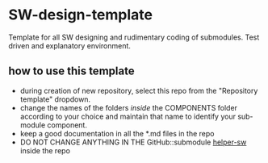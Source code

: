 # SW-design-template
Template for all SW designing and rudimentary coding of submodules. Test driven and explanatory environment.

## how to use this template
- during creation of new repository, select this repo from the "Repository template" dropdown. 
- change the names of the folders *inside* the COMPONENTS folder according to your choice and maintain that name to identify your sub-module component.
- keep a good documentation in all the *.md files in the repo
- DO NOT CHANGE ANYTHING IN THE GitHub::submodule [helper-sw](https://github.com/LCOSB-HITK/helper-sw) inside the repo
